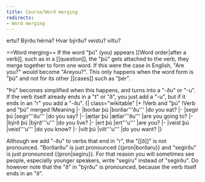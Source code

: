 ```yaml
---
title: Course/Word merging
redirects:
- Word merging
---
```

<vocabulary>
ertu?
Býrðu hérna?
Hvar býrðu?
veistu?
viltu?
</vocabulary>

==Word merging==
If the word "þú" (you) appears [[Word order|after a verb]], such as in a [[question]], the "þú" gets attached to the verb, they merge together to form one word. If this were the case in English, "Are you?" would become "Areyou?". This only happens when the word form is "þú" and not for its other [[cases]] such as "þér".

"Þú" becomes simplified when this happens, and turns into a "-ðu" or "-u". If the verb itself already ends in a "t" or "ð", you just add a "-u", but if it ends in an "r" you add a "-ðu".
{| class="wikitable"
|+
!Verb and "þú"
!Verb and "þú" merged
!Meaning
|-
|borðar þú
|borðar'''ðu'''
|do you eat?
|-
|segir þú
|segir'''ðu'''
|do you say?
|-
|ætlar þú
|ætlar'''ðu'''
|are you going to?
|-
|býrð þú
|býrð'''u'''
|do you live?
|-
|ert þú
|ert'''u'''
|are you?
|-
|veist þú
|veist'''u'''
|do you know?
|-
|vilt þú
|vilt'''u'''
|do you want?
|}

Although we add "-ðu" to verbs that end in "r", the "[[ð]]" is not pronounced. "Borðarðu" is just pronounced {{pron|borðaru}} and "segirðu" is just pronounced {{pron|segiru}}. For that reason you will sometimes see people, especially younger speakers, write "segiru" instead of "segirðu". Do however note that the "ð" in "býrðu" is pronounced, because the verb itself ends in an "ð".

